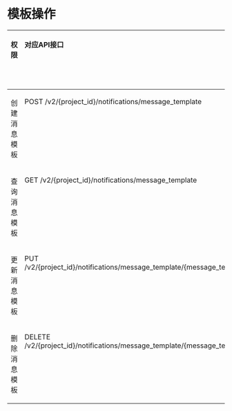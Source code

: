 # 模板操作<a name="smn_api_80004"></a>

<a name="zh-cn_topic_0173593943_table33679618118"></a>
<table><thead align="left"><tr id="zh-cn_topic_0173593943_row73691568114"><th class="cellrowborder" valign="top" width="20%" id="mcps1.1.6.1.1"><p id="zh-cn_topic_0173593943_p129431911184814"><a name="zh-cn_topic_0173593943_p129431911184814"></a><a name="zh-cn_topic_0173593943_p129431911184814"></a><strong id="zh-cn_topic_0173593943_b11287572488"><a name="zh-cn_topic_0173593943_b11287572488"></a><a name="zh-cn_topic_0173593943_b11287572488"></a>权限</strong></p>
</th>
<th class="cellrowborder" valign="top" width="20%" id="mcps1.1.6.1.2"><p id="zh-cn_topic_0173593943_p13672191463819"><a name="zh-cn_topic_0173593943_p13672191463819"></a><a name="zh-cn_topic_0173593943_p13672191463819"></a><strong id="zh-cn_topic_0173593943_b1131557124814"><a name="zh-cn_topic_0173593943_b1131557124814"></a><a name="zh-cn_topic_0173593943_b1131557124814"></a>对应API接口</strong></p>
</th>
<th class="cellrowborder" valign="top" width="20%" id="mcps1.1.6.1.3"><p id="zh-cn_topic_0173593943_p7202482155253"><a name="zh-cn_topic_0173593943_p7202482155253"></a><a name="zh-cn_topic_0173593943_p7202482155253"></a><strong id="zh-cn_topic_0173593943_b1512920574485"><a name="zh-cn_topic_0173593943_b1512920574485"></a><a name="zh-cn_topic_0173593943_b1512920574485"></a>授权项</strong></p>
</th>
<th class="cellrowborder" valign="top" width="20%" id="mcps1.1.6.1.4"><p id="zh-cn_topic_0173593943_p39201783549"><a name="zh-cn_topic_0173593943_p39201783549"></a><a name="zh-cn_topic_0173593943_p39201783549"></a><strong id="zh-cn_topic_0173593943_b7920148205417"><a name="zh-cn_topic_0173593943_b7920148205417"></a><a name="zh-cn_topic_0173593943_b7920148205417"></a>IAM项目</strong></p>
</th>
<th class="cellrowborder" valign="top" width="20%" id="mcps1.1.6.1.5"><p id="zh-cn_topic_0173593943_p726171334917"><a name="zh-cn_topic_0173593943_p726171334917"></a><a name="zh-cn_topic_0173593943_p726171334917"></a><strong id="zh-cn_topic_0173593943_b144514764913"><a name="zh-cn_topic_0173593943_b144514764913"></a><a name="zh-cn_topic_0173593943_b144514764913"></a>企业项目</strong></p>
</th>
</tr>
</thead>
<tbody><tr id="zh-cn_topic_0173593943_row203691065117"><td class="cellrowborder" valign="top" width="20%" headers="mcps1.1.6.1.1 "><p id="zh-cn_topic_0173593943_p57882051942"><a name="zh-cn_topic_0173593943_p57882051942"></a><a name="zh-cn_topic_0173593943_p57882051942"></a>创建消息模板</p>
</td>
<td class="cellrowborder" valign="top" width="20%" headers="mcps1.1.6.1.2 "><p id="zh-cn_topic_0173593943_p9712185714410"><a name="zh-cn_topic_0173593943_p9712185714410"></a><a name="zh-cn_topic_0173593943_p9712185714410"></a>POST /v2/{project_id}/notifications/message_template</p>
</td>
<td class="cellrowborder" valign="top" width="20%" headers="mcps1.1.6.1.3 "><p id="zh-cn_topic_0173593943_p149823161729"><a name="zh-cn_topic_0173593943_p149823161729"></a><a name="zh-cn_topic_0173593943_p149823161729"></a>smn:template:create</p>
</td>
<td class="cellrowborder" valign="top" width="20%" headers="mcps1.1.6.1.4 "><p id="zh-cn_topic_0173593943_p343133104815"><a name="zh-cn_topic_0173593943_p343133104815"></a><a name="zh-cn_topic_0173593943_p343133104815"></a>√</p>
</td>
<td class="cellrowborder" valign="top" width="20%" headers="mcps1.1.6.1.5 "><p id="zh-cn_topic_0173593943_p46517711487"><a name="zh-cn_topic_0173593943_p46517711487"></a><a name="zh-cn_topic_0173593943_p46517711487"></a>√</p>
</td>
</tr>
<tr id="zh-cn_topic_0173593943_row630719330566"><td class="cellrowborder" valign="top" width="20%" headers="mcps1.1.6.1.1 "><p id="zh-cn_topic_0173593943_p1836219345563"><a name="zh-cn_topic_0173593943_p1836219345563"></a><a name="zh-cn_topic_0173593943_p1836219345563"></a>查询消息模板</p>
</td>
<td class="cellrowborder" valign="top" width="20%" headers="mcps1.1.6.1.2 "><p id="zh-cn_topic_0173593943_p527585872319"><a name="zh-cn_topic_0173593943_p527585872319"></a><a name="zh-cn_topic_0173593943_p527585872319"></a>GET /v2/{project_id}/notifications/message_template</p>
</td>
<td class="cellrowborder" valign="top" width="20%" headers="mcps1.1.6.1.3 "><p id="zh-cn_topic_0173593943_p5363834205619"><a name="zh-cn_topic_0173593943_p5363834205619"></a><a name="zh-cn_topic_0173593943_p5363834205619"></a>smn:template:list</p>
</td>
<td class="cellrowborder" valign="top" width="20%" headers="mcps1.1.6.1.4 "><p id="zh-cn_topic_0173593943_p15363103416569"><a name="zh-cn_topic_0173593943_p15363103416569"></a><a name="zh-cn_topic_0173593943_p15363103416569"></a>√</p>
</td>
<td class="cellrowborder" valign="top" width="20%" headers="mcps1.1.6.1.5 "><p id="zh-cn_topic_0173593943_p43631134185618"><a name="zh-cn_topic_0173593943_p43631134185618"></a><a name="zh-cn_topic_0173593943_p43631134185618"></a>√</p>
</td>
</tr>
<tr id="zh-cn_topic_0173593943_row736919610114"><td class="cellrowborder" valign="top" width="20%" headers="mcps1.1.6.1.1 "><p id="zh-cn_topic_0173593943_p2607172519513"><a name="zh-cn_topic_0173593943_p2607172519513"></a><a name="zh-cn_topic_0173593943_p2607172519513"></a>更新消息模板</p>
</td>
<td class="cellrowborder" valign="top" width="20%" headers="mcps1.1.6.1.2 "><p id="zh-cn_topic_0173593943_p6609396519"><a name="zh-cn_topic_0173593943_p6609396519"></a><a name="zh-cn_topic_0173593943_p6609396519"></a>PUT /v2/{project_id}/notifications/message_template/{message_template_id}</p>
</td>
<td class="cellrowborder" valign="top" width="20%" headers="mcps1.1.6.1.3 "><p id="zh-cn_topic_0173593943_p66693655"><a name="zh-cn_topic_0173593943_p66693655"></a><a name="zh-cn_topic_0173593943_p66693655"></a>smn:template:update</p>
</td>
<td class="cellrowborder" valign="top" width="20%" headers="mcps1.1.6.1.4 "><p id="zh-cn_topic_0173593943_p3665115895110"><a name="zh-cn_topic_0173593943_p3665115895110"></a><a name="zh-cn_topic_0173593943_p3665115895110"></a>√</p>
</td>
<td class="cellrowborder" valign="top" width="20%" headers="mcps1.1.6.1.5 "><p id="zh-cn_topic_0173593943_p7665165815118"><a name="zh-cn_topic_0173593943_p7665165815118"></a><a name="zh-cn_topic_0173593943_p7665165815118"></a>√</p>
</td>
</tr>
<tr id="zh-cn_topic_0173593943_row173691761910"><td class="cellrowborder" valign="top" width="20%" headers="mcps1.1.6.1.1 "><p id="zh-cn_topic_0173593943_p11284047752"><a name="zh-cn_topic_0173593943_p11284047752"></a><a name="zh-cn_topic_0173593943_p11284047752"></a>删除消息模板</p>
</td>
<td class="cellrowborder" valign="top" width="20%" headers="mcps1.1.6.1.2 "><p id="zh-cn_topic_0173593943_p14940311462"><a name="zh-cn_topic_0173593943_p14940311462"></a><a name="zh-cn_topic_0173593943_p14940311462"></a>DELETE /v2/{project_id}/notifications/message_template/{message_template_id}</p>
</td>
<td class="cellrowborder" valign="top" width="20%" headers="mcps1.1.6.1.3 "><p id="zh-cn_topic_0173593943_p02571411521"><a name="zh-cn_topic_0173593943_p02571411521"></a><a name="zh-cn_topic_0173593943_p02571411521"></a>smn:template:delete</p>
</td>
<td class="cellrowborder" valign="top" width="20%" headers="mcps1.1.6.1.4 "><p id="zh-cn_topic_0173593943_p1925614118523"><a name="zh-cn_topic_0173593943_p1925614118523"></a><a name="zh-cn_topic_0173593943_p1925614118523"></a>√</p>
</td>
<td class="cellrowborder" valign="top" width="20%" headers="mcps1.1.6.1.5 "><p id="zh-cn_topic_0173593943_p625661175215"><a name="zh-cn_topic_0173593943_p625661175215"></a><a name="zh-cn_topic_0173593943_p625661175215"></a>√</p>
</td>
</tr>
</tbody>
</table>

